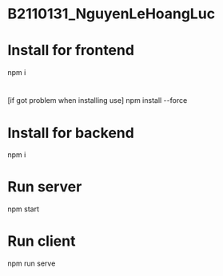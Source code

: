# B2110131_NguyenLeHoangLuc

# Install for frontend
npm i 
#
[if got problem when installing use] 
npm install --force

# Install for backend
npm i

# Run server
npm start

# Run client
npm run serve
